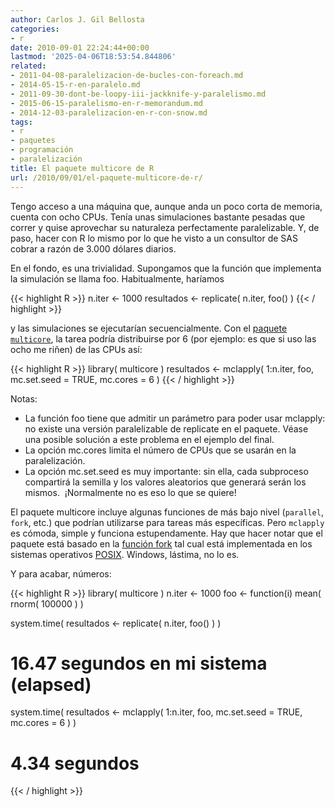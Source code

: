 ```yaml
---
author: Carlos J. Gil Bellosta
categories:
- r
date: 2010-09-01 22:24:44+00:00
lastmod: '2025-04-06T18:53:54.844806'
related:
- 2011-04-08-paralelizacion-de-bucles-con-foreach.md
- 2014-05-15-r-en-paralelo.md
- 2011-09-30-dont-be-loopy-iii-jackknife-y-paralelismo.md
- 2015-06-15-paralelismo-en-r-memorandum.md
- 2014-12-03-paralelizacion-en-r-con-snow.md
tags:
- r
- paquetes
- programación
- paralelización
title: El paquete multicore de R
url: /2010/09/01/el-paquete-multicore-de-r/
---
```


Tengo acceso a una máquina que, aunque anda un poco corta de memoria, cuenta con ocho CPUs. Tenía unas simulaciones bastante pesadas que correr y quise aprovechar su naturaleza perfectamente paralelizable. Y, de paso, hacer con R lo mismo por lo que he visto a un consultor de SAS cobrar a razón de 3.000 dólares diarios.

En el fondo, es una trivialidad. Supongamos que la función que implementa la simulación se llama foo. Habitualmente, haríamos

{{< highlight R >}}
n.iter <- 1000
resultados <- replicate( n.iter, foo() )
{{< / highlight >}}

y las simulaciones se ejecutarían secuencialmente.  Con el [paquete `multicore`](http://cran.r-project.org/web/packages/multicore/index.html), la tarea podría distribuirse por 6 (por ejemplo: es que si uso las ocho me riñen) de las CPUs así:

{{< highlight R >}}
library( multicore )
resultados <- mclapply( 1:n.iter, foo, mc.set.seed = TRUE, mc.cores = 6 )
{{< / highlight >}}

Notas:

* La función foo tiene que admitir un parámetro para poder usar mclapply: no existe una versión paralelizable de replicate en el paquete. Véase una posible solución a este problema en el ejemplo del final.
* La opción mc.cores limita el número de CPUs que se usarán en la paralelización.
* La opción mc.set.seed es muy importante: sin ella, cada subproceso compartirá la semilla y los valores aleatorios que generará serán los mismos.  ¡Normalmente no es eso lo que se quiere!

El paquete multicore incluye algunas funciones de más bajo nivel (`parallel`, `fork`, etc.) que podrían utilizarse para tareas más específicas. Pero `mclapply` es cómoda, simple y funciona estupendamente.  Hay que hacer notar que el paquete está basado en la [función fork](http://es.wikipedia.org/wiki/Bifurcaci%C3%B3n_%28sistema_operativo%29) tal cual está implementada en los sistemas operativos [POSIX](http://es.wikipedia.org/wiki/POSIX). Windows, lástima, no lo es.

Y para acabar, números:

{{< highlight R >}}
library( multicore )
n.iter <- 1000
foo <- function(i) mean( rnorm( 100000 ) )  

system.time( resultados <- replicate( n.iter, foo() ) )
# 16.47 segundos en mi sistema (elapsed)

system.time( resultados <-
    mclapply( 1:n.iter, foo, mc.set.seed = TRUE, mc.cores = 6 ) )
# 4.34 segundos
{{< / highlight >}}